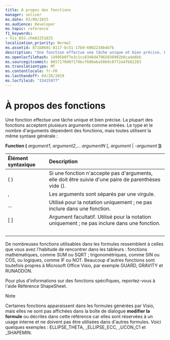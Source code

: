 ```yaml
---
title: À propos des fonctions
manager: soliver
ms.date: 03/09/2015
ms.audience: Developer
ms.topic: reference
f1_keywords:
- Vis_DSS.chm82251825
localization_priority: Normal
ms.assetid: 871b8601-8117-bc51-17b9-6002234b4bfb
description: "Une fonction effectue une tâche unique et bien précise. La plupart des fonctions acceptent plusieurs arguments comme entrées. Le type et le nombre d'arguments dépendent des fonctions, mais toutes utilisent la même syntaxe générale :"
ms.openlocfilehash: 14995b0f7e3c1cc8346d47965038902b8ca4e8bb
ms.sourcegitcommit: 8657170d071f9bcf680aba50b9c07f2a4fb82283
ms.translationtype: MT
ms.contentlocale: fr-FR
ms.lasthandoff: 04/28/2019
ms.locfileid: "33415977"
---
```

# <a name="about-functions"></a>À propos des fonctions

Une fonction effectue une tâche unique et bien précise. La plupart des fonctions acceptent plusieurs arguments comme entrées. Le type et le nombre d'arguments dépendent des fonctions, mais toutes utilisent la même syntaxe générale :
  
 **Function (** _argument1_, _argument2_,...  _argumentN_ [, _argument_ |  -_argument_ **])**
  
|**Élément syntaxique**|**Description**|
|:-----|:-----|
| ( )  <br/> | Si une fonction n'accepte pas d'arguments, elle doit être suivie d'une paire de parenthèses vide ().  <br/> |
| ,  <br/> | Les arguments sont séparés par une virgule.  <br/> |
| ...  <br/> | Utilisé pour la notation uniquement ; ne pas inclure dans une fonction.  <br/> |
| [ ]  <br/> | Argument facultatif. Utilisé pour la notation uniquement ; ne pas inclure dans une fonction.  <br/> |
| |  <br/> | Choix; vous pouvez inclure __ l'argumenta ou l' _argument_. Utilisé pour la notation uniquement ; ne pas inclure dans une fonction.  <br/> |
   
De nombreuses fonctions utilisables dans les formules ressemblent à celles que vous avez l'habitude de rencontrer dans les tableurs : fonctions mathématiques, comme SUM ou SQRT ; trigonométriques, comme SIN ou COS, ou logiques, comme IF ou NOT. Beaucoup d'autres fonctions sont toutefois propres à Microsoft Office Visio, par exemple GUARD, GRAVITY et RUNADDON.
  
Pour plus d'informations sur des fonctions spécifiques, reportez-vous à l'aide Référence ShapeSheet.
  
> [!NOTE]
>  Certaines fonctions apparaissent dans les formules générées par Visio, mais elles ne sont pas affichées dans la boîte de dialogue **modifier la formule** ou décrites dans cette référence car elles sont réservées à un usage interne et ne doivent pas être utilisées dans d'autres formules. Voici quelques exemples : ELLIPSE_THETA, _ELLIPSE_ECC, _UCON_C1 et _SHAPEMIN. 
  

